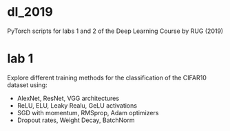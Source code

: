 # dl_2019
PyTorch  scripts for labs 1 and 2 of the Deep Learning Course by RUG (2019)

# lab 1
Explore different training methods for the classification of the CIFAR10 dataset using:
  - AlexNet, ResNet, VGG architectures
  - ReLU, ELU, Leaky Realu, GeLU activations
  - SGD with momentum, RMSprop, Adam optimizers
  - Dropout rates, Weight Decay, BatchNorm
